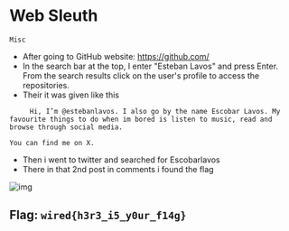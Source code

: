# Web Sleuth
`Misc`

- After going to GitHub website: https://github.com/
- In the search bar at the top,  I enter "Esteban Lavos" and press Enter.
From the search results click on the user's profile to access the repositories.
- Their it was given like this
```
     Hi, I’m @estebanlavos. I also go by the name Escobar Lavos. My favourite things to do when im bored is listen to music, read and browse through social media.

You can find me on X.
```
- Then i went to twitter and searched for Escobarlavos
- There in that 2nd post in comments i found the flag

![img](https://github.com/Sreehithavarma23/wired-ctf/blob/main/screenshots/Screenshot%20from%202023-08-28%2015-35-04.png)

## Flag: `wired{h3r3_i5_y0ur_f14g}`


